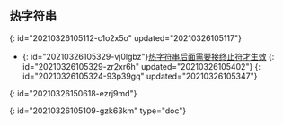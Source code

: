 ## 热字符串
{: id="20210326105112-c1o2x5o" updated="20210326105117"}

- {: id="20210326105329-vj0lgbz"}[热字符串后面需要接终止符才生效](https://wyagd001.github.io/v2/docs/Hotstrings.htm#intro)
  {: id="20210326105329-zr2xr6h" updated="20210326105402"}
{: id="20210326105324-93p39gq" updated="20210326105347"}

{: id="20210326150618-ezrj9md"}


{: id="20210326105109-gzk63km" type="doc"}
